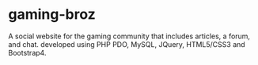 # gaming-broz
A social website for the gaming community that includes articles, a forum, and chat.
developed using PHP PDO, MySQL, JQuery, HTML5/CSS3 and Bootstrap4.
